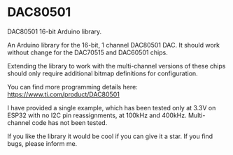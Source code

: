 # DAC80501

DAC80501 16-bit Arduino library.

An Arduino library for the 16-bit, 1 channel DAC80501 DAC. It should work without change for the DAC70515 and DAC60501 chips.

Extending the library to work with the multi-channel versions of these chips should only require additional bitmap definitions for configuration.

You can find more programming details here: https://www.ti.com/product/DAC80501

I have provided a single example, which has been tested only at 3.3V on ESP32 with no I2C pin reassignments, at 100kHz and 400kHz. Multi-channel code has not been tested.

If you like the library it would be cool if you can give it a star. If you find bugs, please inform me. 
